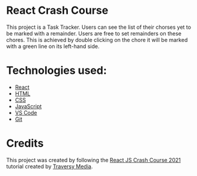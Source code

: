 # React Crash Course
This project is a Task Tracker. Users can see the list of their chorses yet to be marked with a remainder. Users are free to set remainders on these chores. This is achieved by double clicking on the chore it will be marked with a green line on its left-hand side.

# Technologies used:
- [React](https://reactjs.org/)
- [HTML](https://developer.mozilla.org/en-US/docs/Web/HTML)
- [CSS](https://developer.mozilla.org/en-US/docs/Web/CSS)
- [JavaScript](https://developer.mozilla.org/en-US/docs/Web/JavaScript)
- [VS Code](https://code.visualstudio.com/)
- [Git](https://git-scm.com/)

# Credits
This project was created by following the [React JS Crash Course 2021](https://www.youtube.com/watch?v=w7ejDZ8SWv8&t=3802s) tutorial created by [Traversy Media](https://www.youtube.com/c/TraversyMedia/featured). 
